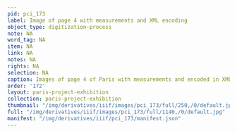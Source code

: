 ```yaml
---
pid: pci_173
label: Image of page 4 with measurements and XML encoding
object_type: digitization-process
note: NA
word_tag: NA
item: NA
link: NA
notes: NA
rights: NA
selection: NA
caption: Images of page 4 of Paris with measurements and encoded in XML
order: '172'
layout: paris-project-exhibition
collection: paris-project-exhibition
thumbnail: "/img/derivatives/iiif/images/pci_173/full/250,/0/default.jpg"
full: "/img/derivatives/iiif/images/pci_173/full/1140,/0/default.jpg"
manifest: "/img/derivatives/iiif/pci_173/manifest.json"
---
```

